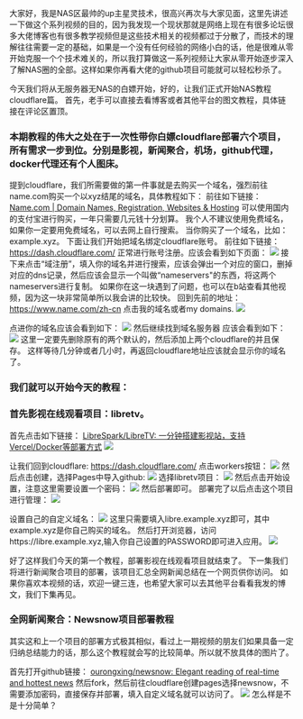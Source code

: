 大家好，我是NAS区最帅的up主星灵技术，很高兴再次与大家见面，这里先讲述一下做这个系列视频的目的，因为我发现一个现状那就是网络上现在有很多论坛很多大佬博客也有很多教学视频但是这些技术相关的视频都过于分散了，而技术的理解往往需要一定的基础，如果是一个没有任何经验的网络小白的话，他是很难从零开始克服一个个技术难关的，所以我打算做这一系列视频让大家从零开始逐步深入了解NAS圈的全部。这样如果你再看大佬的github项目可能就可以轻松秒杀了。

今天我们将从无服务器无NAS的白嫖开始，好的，让我们正式开始NAS教程cloudflare篇。
首先，老手可以直接去看博客或者其他平台的图文教程，具体链接在评论区置顶。

### 本期教程的伟大之处在于一次性带你白嫖cloudflare部署六个项目，所有需求一步到位。分别是影视，新闻聚合，机场，github代理，docker代理还有个人图床。
提到cloudflare，我们所需要做的第一件事就是去购买一个域名，强烈前往name.com购买一个以xyz结尾的域名，具体教程如下：
前往如下链接：[Name.com | Domain Names, Registration, Websites & Hosting](https://www.name.com/zh-cn)
可以使用国内的支付宝进行购买，一年只需要几元钱十分划算。
我个人不建议使用免费域名，如果你一定要用免费域名，可以去网上自行搜索。
当你购买了一个域名，比如：example.xyz。
下面让我们开始把域名绑定cloudflare账号。
前往如下链接：https://dash.cloudflare.com/ 正常进行账号注册。应该会看到如下页面：
![](https://201014.xyz/docs/1749991184902.png)
接下来点击“域注册”，填入你的域名并进行搜索，应该会弹出一个对应的窗口，删掉对应的dns记录，然后应该会显示一个叫做“nameservers"的东西，将这两个nameservers进行复制。
如果你在这一块遇到了问题，也可以在b站查看其他视频，因为这一块非常简单所以我会讲的比较快。
回到先前的地址：https://www.name.com/zh-cn
点击我的域名或者my domains.
![](https://201014.xyz/docs/1749991540640.png)

点进你的域名应该会看到如下：
![](https://201014.xyz/docs/1749991612492.png)
然后继续找到域名服务器
应该会看到如下：
![](https://201014.xyz/docs/1749991717615.png)
这里一定要先删除原有的两个默认的，然后添加上两个cloudflare的并且保存。
这样等待几分钟或者几小时，再返回cloudflare地址应该就会显示你的域名了。


### 我们就可以开始今天的教程：
### 首先影视在线观看项目：libretv。
首先点击如下链接： [LibreSpark/LibreTV: 一分钟搭建影视站，支持Vercel/Docker等部署方式](https://github.com/LibreSpark/LibreTV)
![](https://201014.xyz/docs/1749992314110.png)

让我们回到cloudflare: https://dash.cloudflare.com/
点击workers按钮：
![](https://201014.xyz/docs/1749992427469.png)
然后点击创建，选择Pages中导入github:
![](https://201014.xyz/docs/1749992475027.png)
选择libretv项目：
![](https://201014.xyz/docs/1749992560753.png)
然后点击开始设置，注意这里需要设置一个密码：
![](https://201014.xyz/docs/1749992626560.png)
然后部署即可。
部署完了以后点击这个项目进行管理：
![](https://201014.xyz/docs/1749992701189.png)

设置自己的自定义域名：
![](https://201014.xyz/docs/1749992752480.png)
这里只需要填入libre.example.xyz即可，其中example.xyz是你自己购买的域名。
然后打开浏览器，访问https://libre.example.xyz,输入你自己设置的PASSWORD即可进入应用。
![](https://201014.xyz/docs/1749992859725.png)

好了这样我们今天的第一个教程，部署影视在线观看项目就结束了。
下一集我们将进行新闻聚合项目的部署，该项目汇总全网新闻总结在一个网页供你访问。
如果你喜欢本视频的话，欢迎一键三连，也希望大家可以去其他平台看看我发的博文，我们下集再见。

### 全网新闻聚合：Newsnow项目部署教程
其实这和上一个项目的部署方式极其相似，看过上一期视频的朋友们如果具备一定归纳总结能力的话，那么这个教程就会写的比较简单。所以就不放具体的图片了。

首先打开github链接： [ourongxing/newsnow: Elegant reading of real-time and hottest news](https://github.com/ourongxing/newsnow)
然后fork，然后前往cloudflare创建pages选择newsnow，不需要添加密码，直接保存并部署，填入自定义域名就可以访问了。
![](https://201014.xyz/docs/1749993256769.png)
怎么样是不是十分简单？

